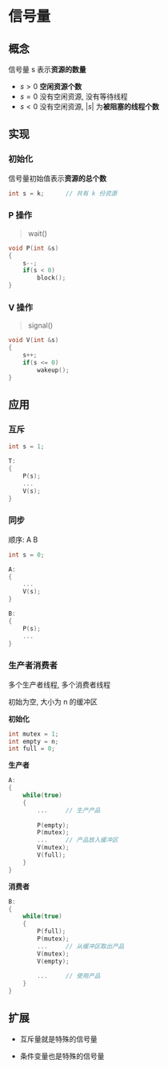 # 信号量

## 概念

信号量 s 表示**资源的数量**

* $s > 0$ **空闲资源个数**
* $s = 0$ 没有空闲资源, 没有等待线程
* $s < 0$ 没有空闲资源, $\left | s \right |$ 为**被阻塞的线程个数**

## 实现

### 初始化

信号量初始值表示**资源的总个数**

```C++
int s = k;		// 共有 k 份资源
```

### P 操作

> wait()

```C++
void P(int &s)
{
    s--;
    if(s < 0)
        block();
}
```

### V 操作

> signal()

```C++
void V(int &s)
{
    s++;
    if(s <= 0)
        wakeup();
}
```

## 应用

### 互斥

```C++
int s = 1;

T:
{
    P(s);
    ...
    V(s);
}
```

### 同步

顺序: A  B

```C++
int s = 0;

A:
{
    ...
    V(s);
}

B:
{
    P(s);
    ...
}
```

### 生产者消费者

多个生产者线程, 多个消费者线程

初始为空, 大小为 n 的缓冲区

**初始化**

```C++
int mutex = 1;
int empty = n;
int full = 0;
```

**生产者**

```C++
A:
{
    while(true)
    {
        ...		// 生产产品
            
        P(empty);
        P(mutex);
        ...		// 产品放入缓冲区
        V(mutex);
        V(full);
    }
}
```

**消费者**

```C++
B:
{
    while(true)
    {
        P(full);
        P(mutex);
        ...		// 从缓冲区取出产品
        V(mutex);
        V(empty);
        
        ...		// 使用产品
    }
}
```

## 扩展

* 互斥量就是特殊的信号量

* 条件变量也是特殊的信号量

  

